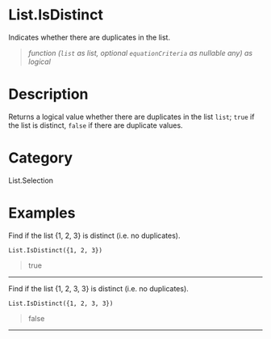 ﻿# List.IsDistinct
Indicates whether there are duplicates in the list.
> _function (<code>list</code> as list, optional <code>equationCriteria</code> as nullable any) as logical_
# Description 
Returns a logical value whether there are duplicates in the list <code>list</code>; <code>true</code> if the list is distinct, <code>false</code> if there are duplicate values. 
# Category 
List.Selection
# Examples 
Find if the list {1, 2, 3} is distinct (i.e. no duplicates).
```
List.IsDistinct({1, 2, 3})
```
> true
***
Find if the list {1, 2, 3, 3} is distinct (i.e. no duplicates).
```
List.IsDistinct({1, 2, 3, 3})
```
> false
***
